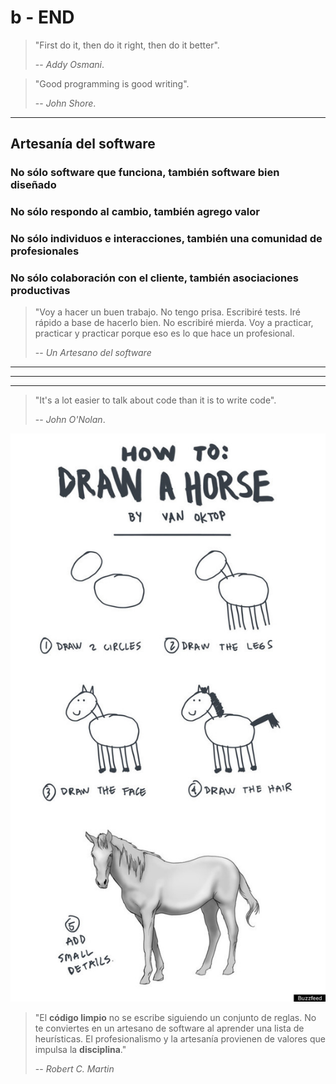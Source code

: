 # b - END

> "First do it, then do it right, then do it better".
>
> -- _Addy Osmani_.

> "Good programming is good writing".
>
> -- _John Shore_.

---

## Artesanía del software

### No sólo software que funciona, también software bien diseñado

### No sólo respondo al cambio, también agrego valor

### No sólo individuos e interacciones, también una comunidad de profesionales

### No sólo colaboración con el cliente, también asociaciones productivas

> "Voy a hacer un buen trabajo. No tengo prisa. Escribiré tests. Iré rápido a base de hacerlo bien. No escribiré mierda. Voy a practicar, practicar y practicar porque eso es lo que hace un profesional.
>
> -- _Un Artesano del software_

---

---

---

> "It's a lot easier to talk about code than it is to write code".
>
> -- _John O'Nolan_.

![How to Draw a Horse](./draw_horse.jpg)

> "El **código limpio** no se escribe siguiendo un conjunto de reglas. No te conviertes en un artesano de software al aprender una lista de heurísticas. El profesionalismo y la artesanía provienen de valores que impulsa la **disciplina**."
>
> -- _Robert C. Martin_
